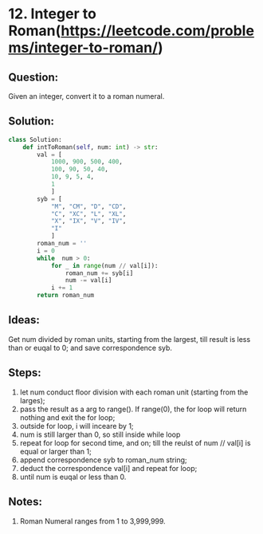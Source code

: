 # 12. Integer to Roman(https://leetcode.com/problems/integer-to-roman/)
## Question: 
Given an integer, convert it to a roman numeral.

## Solution:
```py
class Solution:
    def intToRoman(self, num: int) -> str:
        val = [
            1000, 900, 500, 400,
            100, 90, 50, 40,
            10, 9, 5, 4,
            1
            ]
        syb = [
            "M", "CM", "D", "CD",
            "C", "XC", "L", "XL",
            "X", "IX", "V", "IV",
            "I"
            ]
        roman_num = ''
        i = 0
        while  num > 0:
            for _ in range(num // val[i]):
                roman_num += syb[i]
                num -= val[i]
            i += 1
        return roman_num
```

## Ideas:
Get num divided by roman units, starting from the largest, till result is less than or euqal to 0; and save correspondence syb. 

## Steps:
1. let num conduct floor division with each roman unit (starting from the larges);
2. pass the result as a arg to range(). If range(0), the for loop will return nothing and exit the for loop;
3. outside for loop, i will inceare by 1;
4. num is still larger than 0, so still inside while loop
5. repeat for loop for second time, and on; till the reulst of num // val[i] is equal or larger than 1;
6. append correspondence syb to roman_num string;
7. deduct the correspondence val[i] and repeat for loop;
8. until num is euqal or less than 0. 

## Notes:
1. Roman Numeral ranges from 1 to 3,999,999.
